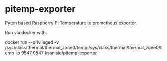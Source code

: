 # pitemp-exporter
Pyton based Raspberry Pi Temperature to prometheus exporter.


Run via docker with:

docker run --privileged -v /sys/class/thermal/thermal_zone0/temp:/sys/class/thermal/thermal_zone0/temp -p 9547:9547 ksanislo/pitemp-exporter
